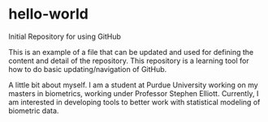# hello-world
Initial Repository for using GitHub

This is an example of a file that can be updated and used for defining the content and detail of the repository.  This repository is a learning tool for how to do basic updating/navigation of GitHub.

A little bit about myself.  I am a student at Purdue University working on my masters in biometrics, working under Professor Stephen Elliott.  Currently, I am interested in developing tools to better work with statistical modeling of biometric data.
